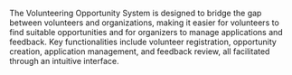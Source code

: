 The Volunteering Opportunity System is designed to bridge the gap between volunteers and organizations, making it easier for volunteers to find suitable opportunities and for organizers to manage applications and feedback. Key functionalities include volunteer registration, opportunity creation, application management, and feedback review, all facilitated through an intuitive interface.
